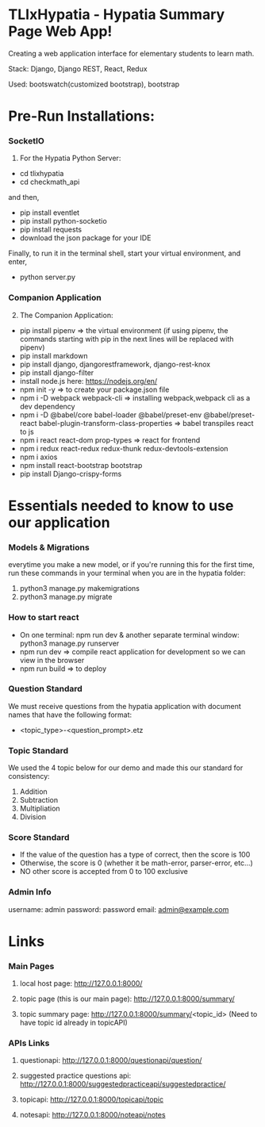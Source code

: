 # TLIxHypatia - Hypatia Summary Page Web App!

Creating a web application interface for elementary students to learn math. 

Stack: Django, Django REST, React, Redux

Used: bootswatch(customized bootstrap), bootstrap

# Pre-Run Installations:

### SocketIO ###
1. For the Hypatia Python Server:
- cd tlixhypatia
- cd checkmath_api

and then,

- pip install eventlet
- pip install python-socketio
- pip install requests
- download the json package for your IDE
  
Finally, to run it in the terminal shell, start your virtual environment, and enter,

- python server.py

### Companion Application ####
2. The Companion Application:
  - pip install pipenv => the virtual environment
  (if using pipenv, the commands starting with pip in the next lines will be replaced with pipenv)
  - pip install markdown
  - pip install django, djangorestframework, django-rest-knox
  - pip install django-filter
  - install node.js here: https://nodejs.org/en/
  - npm init -y => to create your package.json file 
  - npm i -D webpack webpack-cli => installing webpack,webpack cli as a dev dependency
  - npm i -D @babel/core babel-loader @babel/preset-env @babel/preset-react babel-plugin-transform-class-properties => babel transpiles react to js
  - npm i react react-dom prop-types => react for frontend
  - npm i redux react-redux redux-thunk redux-devtools-extension
  - npm i axios
  - npm install react-bootstrap bootstrap
  - pip install Django-crispy-forms
  
# Essentials needed to know to use our application

### Models & Migrations ###

everytime you make a new model, or if you're running this for the first time, run these commands in your terminal when you are in the hypatia folder:

1. python3 manage.py makemigrations
2. python3 manage.py migrate

### How to start react ###

- On one terminal: npm run dev & another separate terminal window: python3 manage.py runserver
- npm run dev => compile react application for development so we can view in the browser
- npm run build => to deploy

### Question Standard ###
We must receive questions from the hypatia application with document names that have the following format:
- <topic_type>-<question_prompt>.etz

### Topic Standard ###
We used the 4 topic below for our demo and made this our standard for consistency:
1. Addition
2. Subtraction
3. Multipliation
4. Division

### Score Standard ###
- If the value of the question has a type of correct, then the score is 100
- Otherwise, the score is 0 (whether it be math-error, parser-error, etc...)
- NO other score is accepted from 0 to 100 exclusive

### Admin Info ###

username: admin
password: password
email: admin@example.com


# Links

### Main Pages ###

1. local host page: http://127.0.0.1:8000/

2. topic page (this is our main page): http://127.0.0.1:8000/summary/

3. topic summary page: http://127.0.0.1:8000/summary/<topic_id> (Need to have topic id already in topicAPI)

### APIs Links ###

1. questionapi: http://127.0.0.1:8000/questionapi/question/

2. suggested practice questions api: http://127.0.0.1:8000/suggestedpracticeapi/suggestedpractice/

3. topicapi: http://127.0.0.1:8000/topicapi/topic

4. notesapi: http://127.0.0.1:8000/noteapi/notes
